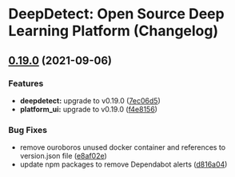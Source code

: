 # DeepDetect: Open Source Deep Learning Platform (Changelog)

## [0.19.0](https://github.com/jolibrain/dd_platform_docker/compare/v0.18.0...v0.19.0) (2021-09-06)


### Features

* **deepdetect:** upgrade to v0.19.0 ([7ec06d5](https://github.com/jolibrain/dd_platform_docker/commit/7ec06d58b49eb389c57919ffb5db09e10f5815c4))
* **platform_ui:** upgrade to v0.19.0 ([f4e8156](https://github.com/jolibrain/dd_platform_docker/commit/f4e8156ce9a6b9f3993f40a64f16288195c045db))


### Bug Fixes

* remove ouroboros unused docker container and references to version.json file ([e8af02e](https://github.com/jolibrain/dd_platform_docker/commit/e8af02e84e4c5da2bab0fd626191770d9d21298e))
* update npm packages to remove Dependabot alerts ([d816a04](https://github.com/jolibrain/dd_platform_docker/commit/d816a043a8a36c12b267d6d4e2b9f9d87cee06c0))
